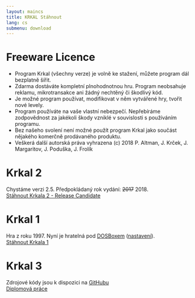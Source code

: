 ```yaml
---
layout: maincs
title: KRKAL Stáhnout
lang: cs
submenu: download
---
```

# Freeware Licence

* Program Krkal (všechny verze) je volně ke stažení, můžete program dál bezplatně šířit.
* Zdarma dostáváte kompletní plnohodnotnou hru. Program neobsahuje reklamu, mikrotransakce ani žádný nechtěný či škodlivý kód.
* Je možné program používat, modifikovat v něm vytvářené hry, tvořit nové levely. 
* Program používáte na vaše vlastní nebezpečí. Nepřebíráme zodpovědnost za jakékoli škody vzniklé v souvislosti s používáním programu. 
* Bez našeho svolení není možné použít program Krkal jako součást nějakého komerčně prodávaného produktu. 
* Veškerá další autorská práva vyhrazena (c) 2018 P. Altman, J. Krček, J. Margaritov, J. Poduška, J. Frolík

# Krkal 2

Chystáme verzi 2.5. Předpokládaný rok vydání: ~~2017~~ 2018.  
[Stáhnout Krkala 2 - Release Candidate]({{site.data.constants.krkal2DownloadUrl}})

# Krkal 1

Hra z roku 1997. Nyní je hratelná pod [DOSBoxem](http://www.dosbox.com/) ([nastavení](/cs/k1dosbox.html)).  
[Stáhnout Krkala 1]({{site.data.constants.krkal1DownloadUrl}})

# Krkal 3

Zdrojové kódy jsou k dispozici na [GitHubu](https://github.com/HonzaMD/Krkal3)  
[Diplomová práce](/dl/JazykProRizeni2DHer.pdf)
